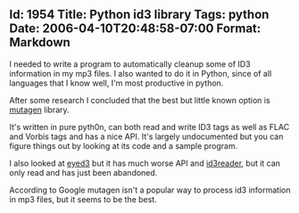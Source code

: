 Id: 1954
Title: Python id3 library
Tags: python
Date: 2006-04-10T20:48:58-07:00
Format: Markdown
--------------
I needed to write a program to automatically cleanup some of ID3
information in my mp3 files. I also wanted to do it in Python, since of
all languages that I know well, I'm most productive in python.

After some research I concluded that the best but little known option is
[mutagen](http://www.sacredchao.net/quodlibet/wiki/Development/Mutagen)
library.

It's written in pure pyth0n, can both read and write ID3 tags as well as
FLAC and Vorbis tags and has a nice API. It's largely undocumented but
you can figure things out by looking at its code and a sample program.

I also looked at [eyed3](http://eyed3.nicfit.net/) but it has much worse
API and
[id3reader](http://www.nedbatchelder.com/code/modules/id3reader.html),
but it can only read and has just been abandoned.

According to Google mutagen isn't a popular way to process id3
information in mp3 files, but it seems to be the best.


